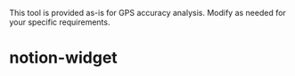 

This tool is provided as-is for GPS accuracy analysis. Modify as needed for your specific requirements.
# notion-widget
